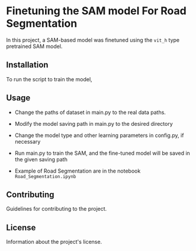 # Finetuning the SAM model For Road Segmentation

In this project, a SAM-based model was finetuned using the `vit_h` type pretrained SAM model.

## Installation

To run the script to train the model, 

## Usage
* Change the paths of dataset in main.py to the real data paths.

* Modify the model saving path in main.py to the desired directory

* Change the model type and other learning parameters in config.py, if necessary

* Run main.py to train the SAM, and the fine-tuned model will be saved in the given saving path

* Example of Road Segmentation are in the notebook `Road_Segmentation.ipynb`

## Contributing

Guidelines for contributing to the project.

## License

Information about the project's license.
